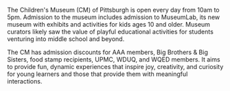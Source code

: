 
The Children's Museum (CM) of Pittsburgh is open every day from 10am to 5pm. Admission to the museum includes admission to MuseumLab, its new museum with exhibits and activities for kids ages 10 and older. Museum curators likely saw the value of playful educational activities for students venturing into middle school and beyond.

The CM has admission discounts for AAA members, Big Brothers & Big Sisters, food stamp recipients, UPMC, WDUQ, and WQED members. It aims to provide fun, dynamic experiences that inspire joy, creativity, and curiosity for young learners and those that provide them with meaningful interactions.
